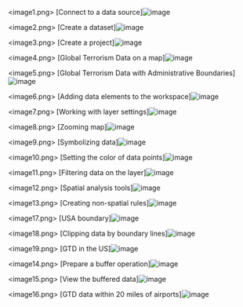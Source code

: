
<image1.png> [Connect to a data source]![image](https://user-images.githubusercontent.com/75319591/167772999-cb725a08-8d54-4a26-8c33-d9239da60185.png)

<image2.png> [Create a dataset]![image](https://user-images.githubusercontent.com/75319591/167773010-31ba276f-c403-47f3-b155-e1e8790fc71e.png)

<image3.png> [Create a project]![image](https://user-images.githubusercontent.com/75319591/167773013-de4dc2ae-c74f-46fd-80fa-d040828ce548.png)

<image4.png> [Global Terrorism Data on a map]![image](https://user-images.githubusercontent.com/75319591/167773064-1e88706a-3619-4da3-8426-e0255db48b48.png)

<image5.png> [Global Terrorism Data with Administrative Boundaries]
![image](https://user-images.githubusercontent.com/75319591/167773026-3c1ffb60-cf9e-4b16-99db-c85369648556.png)

<image6.png> [Adding data elements to the workspace]![image](https://user-images.githubusercontent.com/75319591/167773098-2b1eb2a8-a0fa-4ee4-90b2-1d4ed71d24d3.png)

<image7.png> [Working with layer settings]![image](https://user-images.githubusercontent.com/75319591/167773111-46b44915-f1a2-4cc7-9fcf-59c9de18ee17.png)

<image8.png> [Zooming map]![image](https://user-images.githubusercontent.com/75319591/167773137-86fb679a-5228-45f7-8b1f-8483b4dcfe4b.png)

<image9.png> [Symbolizing data]![image](https://user-images.githubusercontent.com/75319591/167773165-0b2e911e-7ebf-4ebe-bcca-1d35566a24e2.png)

<image10.png> [Setting the color of data points]![image](https://user-images.githubusercontent.com/75319591/167773231-d83febf1-fc16-41e6-ba41-b17b93ae6af5.png)

<image11.png> [Filtering data on the layer]![image](https://user-images.githubusercontent.com/75319591/167773298-095c0888-7caf-4298-8ff0-d47e8174a47c.png)

<image12.png> [Spatial analysis tools]![image](https://user-images.githubusercontent.com/75319591/167773319-aa46cd84-bbe2-418e-8e34-f3b871393b35.png)

<image13.png> [Creating non-spatial rules]![image](https://user-images.githubusercontent.com/75319591/167773337-b72836bb-db90-47fb-9c10-91dafc2bf29e.png)

<image17.png> [USA boundary]![image](https://user-images.githubusercontent.com/75319591/167773351-817b9102-4dac-4463-acfd-5d4b2491c394.png)

<image18.png> [Clipping data by boundary lines]![image](https://user-images.githubusercontent.com/75319591/167773371-49368a03-e53d-4d65-a9bc-92366ed82d29.png)

<image19.png> [GTD in the US]![image](https://user-images.githubusercontent.com/75319591/167773394-063fd20b-4216-42a5-ae73-ed8c64ffbc3a.png)

<image14.png> [Prepare a buffer operation]![image](https://user-images.githubusercontent.com/75319591/167773403-0e2b2c27-6720-44a1-bb36-e1d12cb10afe.png)

<image15.png> [View the buffered data]![image](https://user-images.githubusercontent.com/75319591/167773415-674aa16d-5441-4d52-9177-d2e5a37f3746.png)

<image16.png> [GTD data within 20 miles of airports]![image](https://user-images.githubusercontent.com/75319591/167773428-f0cfea4f-be01-4096-bbdb-9a229462e7f7.png)



